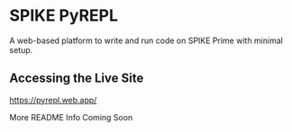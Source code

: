 # SPIKE PyREPL
A web-based platform to write and run code on SPIKE Prime with minimal setup.

## Accessing the Live Site
https://pyrepl.web.app/


More README Info Coming Soon
